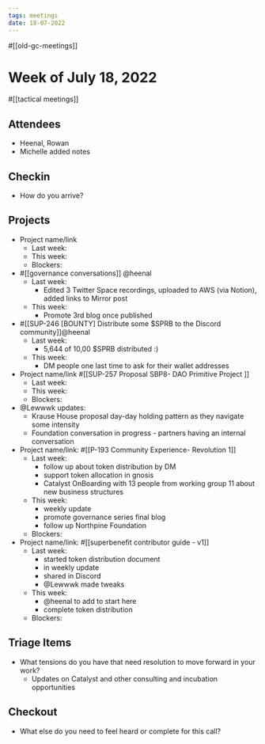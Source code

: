 ```yaml
---
tags: meetings
date: 18-07-2022
---
```

#[[old-gc-meetings]] 
# Week of July 18, 2022
#[[tactical meetings]] 

## Attendees
- Heenal, Rowan
- Michelle added notes

## Checkin
- How do you arrive?


## Projects
- Project name/link
	- Last week:
	- This week:
	- Blockers:
- #[[governance conversations]] @heenal 
	- Last week:
		- Edited 3 Twitter Space recordings, uploaded to AWS (via Notion), added links to Mirror post
	- This week:
		- Promote 3rd blog once published
- #[[SUP-246 [BOUNTY] Distribute some $SPRB to the Discord community]]@heenal 
	- Last week:
		- 5,644 of 10,00 $SPRB distributed :)
	- This week:
		- DM people one last time to ask for their wallet addresses
- Project name/link #[[SUP-257 Proposal SBP8- DAO Primitive Project
]]
	- Last week: 
	- This week:
	- Blockers:
- @Lewwwk updates:
	- Krause House proposal day-day holding pattern as they navigate some intensity
	- Foundation conversation in progress - partners having an internal conversation
- Project name/link: #[[P-193 Community Experience- Revolution 1]] 
	- Last week:
		- follow up about token distribution by DM
		- support token allocation in gnosis
		- Catalyst OnBoarding with 13 people from working group 11 about new business structures
	- This week:
		- weekly update
		- promote governance series final blog
		- follow up Northpine Foundation
	- Blockers:
- Project name/link: #[[superbenefit contributor guide - v1]] 
	- Last week:
		- started token distribution document
		- in weekly update
		- shared in Discord
		- @Lewwwk made tweaks
	- This week:
		- @heenal to add to start here
		- complete token distribution
	- Blockers:

## Triage Items
- What tensions do you have that need resolution to move forward in your work?
	- Updates on Catalyst and other consulting and incubation opportunities 

## Checkout
- What else do you need to feel heard or complete for this call?
